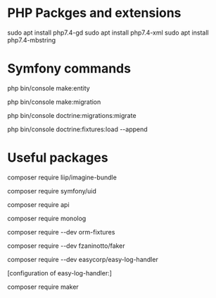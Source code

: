 # PHP Packges and extensions
sudo apt install php7.4-gd
sudo apt install php7.4-xml
sudo apt install php7.4-mbstring

# Symfony commands

php bin/console make:entity

php bin/console make:migration

php bin/console doctrine:migrations:migrate

php bin/console doctrine:fixtures:load --append

# Useful packages

composer require liip/imagine-bundle

composer require symfony/uid

composer require api

composer require monolog

composer require --dev orm-fixtures

composer require --dev fzaninotto/faker

composer require --dev easycorp/easy-log-handler

[configuration of easy-log-handler:]

composer require maker